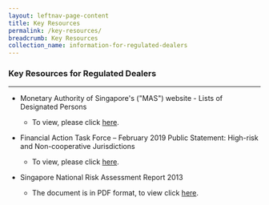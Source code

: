 ```yaml
---
layout: leftnav-page-content
title: Key Resources
permalink: /key-resources/
breadcrumb: Key Resources
collection_name: information-for-regulated-dealers
---
```


### Key Resources for Regulated Dealers
---

* Monetary Authority of Singapore's ("MAS") website - Lists of Designated Persons
  * To view, please click [here](http://www.mas.gov.sg/Regulations-and-Financial-Stability/Anti-Money-Laundering-Countering-The-Financing-Of-Terrorism-And-Targeted-Financial-Sanctions/Targeted-Financial-Sanctions/Lists-of-Designated-Individuals-and-Entities.aspx).

* Financial Action Task Force – February 2019 Public Statement: High-risk and Non-cooperative Jurisdictions
  * To view, please click [here](http://www.mas.gov.sg/Regulations-and-Financial-Stability/Anti-Money-Laundering-Countering-The-Financing-Of-Terrorism-And-Targeted-Financial-Sanctions/Anti-Money-Laundering-and-Countering-the-Financing-of-Terrorism/AMLCFT-Announcements/2019/February-2019-FATF-Statement.aspx).
 
 * Singapore National Risk Assessment Report 2013
    * The document is in PDF format, to view click [here](https://github.com/isomerpages/mlaw-acd/raw/staging/images/Singapore%20NRA%20Report%202013_24032015.pdf).
